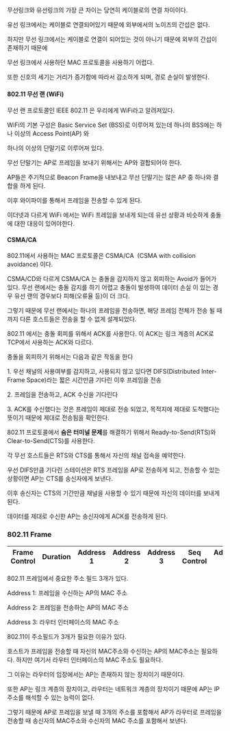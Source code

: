 무선링크와 유선링크의 가장 큰 차이는 당연히 케이블로의 연결 차이이다.

유선 링크에서는 케이블로 연결되어있기 때문에 외부에서의 노이즈의 간섭은 없다. 

하지만 무선 링크에서는 케이블로 연결이 되어있는 것이 아니기 때문에 외부의 간섭이 존재하기 때문에

무선 링크에서 사용하던 MAC 프로토콜을 사용하기 어렵다.

또한 신호의 세기는 거리가 증가함에 따라서 감소하게 되며, 경로 손실이 발생한다. 

#### 802.11 무선 랜 (WiFi)

무선 랜 프로토콜인 IEEE 802.11 은 우리에게 WiFi라고 알려져있다. 

WiFi의 기본 구성은 Basic Service Set (BSS)로 이루어져 있는데 하나의 BSS에는 하나 이상의 Access Point(AP) 와

하나의 이상의 단말기로 이루어져 있다.

무선 단말기는 AP로 프레임을 보내기 위해서는 AP와 결합되어야 한다.

AP들은 주기적으로 Beacon Frame을 내보내고 무선 단말기는 많은 AP 중 하나와 결합을 하게 된다.

이후 와이파이를 통해서 프레임을 전송할 수 있게 된다.

이더넷과 다르게 WiFi 에서는 WiFi 프레임을 보내게 되는데 유선 상황과 비슷하게 충돌에 대한 대응이 있어야한다.

#### CSMA/CA

802.11에서 사용하는 MAC 프로토콜은 CSMA/CA  (CSMA with collision avoidance) 이다.

CSMA/CD와 다르게 CSMA/CA 는 충돌을 감지하지 않고 회피하는 Avoid가 들어가 있다. 무선 랜에서는 충돌 감지를 하기 어렵고 충돌이 발생하여 데이터 손실 이 있는 경우 유선 랜의 경우보다 피해(오류율 등)이 더 크다.

그렇기 때문에 무선 랜에서는 하나의 프레임을 전송하면, 해당 프레임 전체가 전송 될 때 까지 다른 호스트들은 전송을 할 수 없게 설계되었다. 

802.11 에서는 충돌 회피를 위해서 ACK를 사용한다. 이 ACK는 링크 계층의 ACK로 TCP에서 사용하는 ACK와 다르다.

충돌을 회피하기 위해서는 다음과 같은 작동을 한다

1\. 우선 채널의 사용여부를 감지하고, 사용되지 않고 있다면 DIFS(Distributed Inter-Frame Space)라는 짧은 시간만큼 기다린 이후 프레임을 전송

2\. 프레임을 전송하고, ACK 수신을 기다린다

3\. ACK를 수신했다는 것은 프레임이 제대로 전송 되었고, 목적지에 제대로 도착했다는 뜻이기 때문에 제대로 전송됨을 확인한다.

802.11 프로토콜에서 **숨은 터미널 문제**를 해결하기 위해서 Ready-to-Send(RTS)와 Clear-to-Send(CTS)를 사용한다.

각 무선 호스트들은 RTS와 CTS를 통해서 자신의 채널 접속을 예약한다.

우선 DIFS만큼 기다린 스테이션은 RTS 프레임을 AP로 전송하게 되고, 전송할 수 있는 상황이면 AP는 CTS를 송신자에게 보낸다.

이후 송신자는 CTS의 기간만큼 채널을 사용할 수 있기 때문에 자신의 데이터를 보내게 된다.

데이터를 제대로 수신한 AP는 송신자에게 ACK를 전송하게 된다.

### 802.11 Frame

| Frame   Control | Duration | Address 1 | Address 2 | Address 3 | Seq Control | Address 4 | Payload | CRC |
| --- | --- | --- | --- | --- | --- | --- | --- | --- |

802.11 프레임에서 중요한 주소 필드 3개가 있다.

Address 1: 프레임을 수신하는 AP의 MAC 주소

Address 2: 프레임을 전송하는 AP의 MAC 주소

Address 3: 라우터 인터페이스의 MAC 주소

802.11이 주소필드가 3개가 필요한 이유가 있다.

호스트가 프레임을 전송할 때 자신의 MAC주소와 수신하는 AP의 MAC주소는 필요하다. 하지만 여기서 라우터 인터페이스의 MAC 주소도 필요하다.

그 이유는 라우터의 입장에서는 AP는 존재하지 않는 장치이기 때문이다.

또한 AP는 링크 계층의 장치이고, 라우터는 네트워크 계층의 장치이기 때문에 AP는 IP주소를 해석할 수 있는 능력이 없다.

그렇기 때문에 AP로 프레임을 보낼 때 3개의 주소를 포함해서 AP가 라우터로 프레임을 전송할 때 송신자의 MAC주소와 수신자의 MAC 주소를 포함해서 보낸다.
